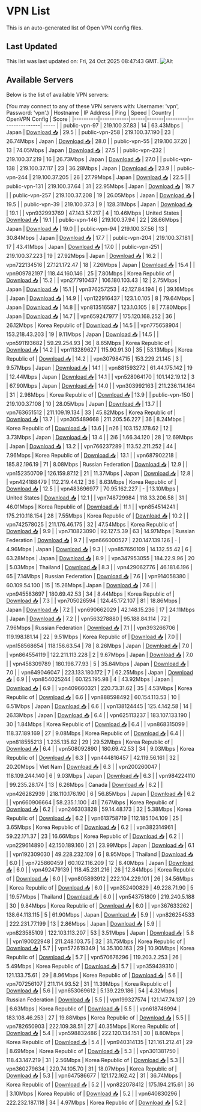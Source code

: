 # VPN List

This is an auto-generated list of Open VPN config files.

## Last Updated

This list was last updated on: Fri, 24 Oct 2025 08:47:43 GMT.
![Alt](https://repobeats.axiom.co/api/embed/186b98318ef1479477931607c1ad7d823f12451f.svg "Repobeats analytics image")

## Available Servers

Below is the list of available VPN servers:

(You may connect to any of these VPN servers with: Username: 'vpn', Password: 'vpn'.)
| Hostname | IP Address | Ping | Speed | Country | OpenVPN Config | Score |
|----------|------------|------|-------|---------|----------------| ----- |
| public-vpn-97 | 219.100.37.83 | 14 | 63.43Mbps | Japan | [Download 📥](./configs/server_0_JP.ovpn) | 29.5 |
| public-vpn-258 | 219.100.37.190 | 23 | 26.74Mbps | Japan | [Download 📥](./configs/server_1_JP.ovpn) | 28.0 |
| public-vpn-55 | 219.100.37.20 | 13 | 74.05Mbps | Japan | [Download 📥](./configs/server_2_JP.ovpn) | 27.5 |
| public-vpn-232 | 219.100.37.219 | 16 | 26.73Mbps | Japan | [Download 📥](./configs/server_3_JP.ovpn) | 27.0 |
| public-vpn-138 | 219.100.37.117 | 23 | 36.28Mbps | Japan | [Download 📥](./configs/server_4_JP.ovpn) | 23.9 |
| public-vpn-244 | 219.100.37.205 | 26 | 27.79Mbps | Japan | [Download 📥](./configs/server_5_JP.ovpn) | 22.5 |
| public-vpn-131 | 219.100.37.64 | 31 | 22.95Mbps | Japan | [Download 📥](./configs/server_6_JP.ovpn) | 19.7 |
| public-vpn-257 | 219.100.37.208 | 19 | 26.05Mbps | Japan | [Download 📥](./configs/server_7_JP.ovpn) | 19.5 |
| public-vpn-39 | 219.100.37.3 | 9 | 128.31Mbps | Japan | [Download 📥](./configs/server_8_JP.ovpn) | 19.1 |
| vpn932993769 | 47.143.57.217 | 4 | 10.46Mbps | United States | [Download 📥](./configs/server_9_US.ovpn) | 19.1 |
| public-vpn-146 | 219.100.37.94 | 22 | 28.66Mbps | Japan | [Download 📥](./configs/server_10_JP.ovpn) | 19.0 |
| public-vpn-94 | 219.100.37.56 | 13 | 30.84Mbps | Japan | [Download 📥](./configs/server_11_JP.ovpn) | 17.7 |
| public-vpn-204 | 219.100.37.181 | 17 | 43.41Mbps | Japan | [Download 📥](./configs/server_12_JP.ovpn) | 17.0 |
| public-vpn-251 | 219.100.37.223 | 19 | 27.92Mbps | Japan | [Download 📥](./configs/server_13_JP.ovpn) | 16.2 |
| vpn722134516 | 27.121.172.47 | 18 | 7.26Mbps | Japan | [Download 📥](./configs/server_14_JP.ovpn) | 15.4 |
| vpn909782197 | 118.44.160.146 | 25 | 7.80Mbps | Korea Republic of | [Download 📥](./configs/server_15_KR.ovpn) | 15.2 |
| vpn277910437 | 106.180.103.43 | 12 | 2.75Mbps | Japan | [Download 📥](./configs/server_16_JP.ovpn) | 15.1 |
| vpn376257253 | 42.127.84.194 | 6 | 39.16Mbps | Japan | [Download 📥](./configs/server_17_JP.ovpn) | 14.9 |
| vpn122916437 | 123.1.0.105 | 8 | 79.64Mbps | Japan | [Download 📥](./configs/server_18_JP.ovpn) | 14.8 |
| vpn813516587 | 123.1.0.105 | 8 | 77.80Mbps | Japan | [Download 📥](./configs/server_19_JP.ovpn) | 14.7 |
| vpn659247977 | 175.120.168.252 | 36 | 26.12Mbps | Korea Republic of | [Download 📥](./configs/server_20_KR.ovpn) | 14.5 |
| vpn775658904 | 153.218.43.203 | 19 | 9.11Mbps | Japan | [Download 📥](./configs/server_21_JP.ovpn) | 14.5 |
| vpn591193682 | 59.29.254.93 | 36 | 8.65Mbps | Korea Republic of | [Download 📥](./configs/server_22_KR.ovpn) | 14.2 |
| vpn113289627 | 115.90.91.30 | 35 | 53.13Mbps | Korea Republic of | [Download 📥](./configs/server_23_KR.ovpn) | 14.2 |
| vpn307984715 | 153.229.21.145 | 3 | 9.57Mbps | Japan | [Download 📥](./configs/server_24_JP.ovpn) | 14.1 |
| vpn881593272 | 61.44.175.142 | 19 | 12.44Mbps | Japan | [Download 📥](./configs/server_25_JP.ovpn) | 14.1 |
| vpn528064170 | 101.142.19.12 | 3 | 67.90Mbps | Japan | [Download 📥](./configs/server_26_JP.ovpn) | 14.0 |
| vpn303992163 | 211.236.114.164 | 31 | 2.98Mbps | Korea Republic of | [Download 📥](./configs/server_27_KR.ovpn) | 13.9 |
| public-vpn-150 | 219.100.37.108 | 10 | 28.05Mbps | Japan | [Download 📥](./configs/server_28_JP.ovpn) | 13.7 |
| vpn763651512 | 211.109.19.134 | 33 | 45.82Mbps | Korea Republic of | [Download 📥](./configs/server_29_KR.ovpn) | 13.7 |
| vpn305489668 | 211.205.56.227 | 36 | 8.24Mbps | Korea Republic of | [Download 📥](./configs/server_30_KR.ovpn) | 13.6 |
| n26 | 103.152.178.62 | 12 | 3.73Mbps | Japan | [Download 📥](./configs/server_31_JP.ovpn) | 13.4 |
| 2i6 | 1.66.34.120 | 28 | 12.69Mbps | Japan | [Download 📥](./configs/server_32_JP.ovpn) | 13.2 |
| vpn766237289 | 113.52.211.252 | 44 | 7.96Mbps | Korea Republic of | [Download 📥](./configs/server_33_KR.ovpn) | 13.1 |
| vpn687902218 | 185.82.196.19 | 71 | 8.08Mbps | Russian Federation | [Download 📥](./configs/server_34_RU.ovpn) | 12.9 |
| vpn152350709 | 126.159.87.12 | 21 | 11.37Mbps | Japan | [Download 📥](./configs/server_35_JP.ovpn) | 12.8 |
| vpn424188479 | 112.219.44.12 | 36 | 8.63Mbps | Korea Republic of | [Download 📥](./configs/server_36_KR.ovpn) | 12.5 |
| vpn483696977 | 70.95.162.227 | - | 13.10Mbps | United States | [Download 📥](./configs/server_37_US.ovpn) | 12.1 |
| vpn748729984 | 118.33.206.58 | 31 | 46.01Mbps | Korea Republic of | [Download 📥](./configs/server_38_KR.ovpn) | 11.1 |
| vpn854514241 | 175.210.118.154 | 28 | 7.55Mbps | Korea Republic of | [Download 📥](./configs/server_39_KR.ovpn) | 10.2 |
| vpn742578025 | 211.176.46.175 | 32 | 47.54Mbps | Korea Republic of | [Download 📥](./configs/server_40_KR.ovpn) | 9.9 |
| vpn710823090 | 92.127.5.39 | 63 | 14.97Mbps | Russian Federation | [Download 📥](./configs/server_41_RU.ovpn) | 9.7 |
| vpn666000527 | 220.147.139.126 | - | 4.96Mbps | Japan | [Download 📥](./configs/server_42_JP.ovpn) | 9.3 |
| vpn857650109 | 14.132.55.42 | 6 | 63.28Mbps | Japan | [Download 📥](./configs/server_43_JP.ovpn) | 8.9 |
| vpn347953055 | 184.22.9.96 | 20 | 5.03Mbps | Thailand | [Download 📥](./configs/server_44_TH.ovpn) | 8.3 |
| vpn429062776 | 46.181.6.196 | 65 | 7.14Mbps | Russian Federation | [Download 📥](./configs/server_45_RU.ovpn) | 7.6 |
| vpn914058380 | 60.109.54.100 | 15 | 15.26Mbps | Japan | [Download 📥](./configs/server_46_JP.ovpn) | 7.6 |
| vpn945583697 | 180.69.42.53 | 34 | 8.44Mbps | Korea Republic of | [Download 📥](./configs/server_47_KR.ovpn) | 7.3 |
| vpn705026594 | 124.45.172.107 | 81 | 18.86Mbps | Japan | [Download 📥](./configs/server_48_JP.ovpn) | 7.2 |
| vpn690662029 | 42.148.15.236 | 17 | 24.11Mbps | Japan | [Download 📥](./configs/server_49_JP.ovpn) | 7.2 |
| vpn563278880 | 95.188.84.114 | 72 | 7.96Mbps | Russian Federation | [Download 📥](./configs/server_50_RU.ovpn) | 7.1 |
| vpn393266706 | 119.198.181.14 | 22 | 9.51Mbps | Korea Republic of | [Download 📥](./configs/server_51_KR.ovpn) | 7.0 |
| vpn158568654 | 118.156.63.54 | 78 | 8.26Mbps | Japan | [Download 📥](./configs/server_52_JP.ovpn) | 7.0 |
| vpn864554119 | 122.211.113.228 | 2 | 9.67Mbps | Japan | [Download 📥](./configs/server_53_JP.ovpn) | 7.0 |
| vpn458309789 | 180.198.77.93 | 5 | 35.84Mbps | Japan | [Download 📥](./configs/server_54_JP.ovpn) | 7.0 |
| vpn649046047 | 223.133.180.172 | 7 | 62.25Mbps | Japan | [Download 📥](./configs/server_55_JP.ovpn) | 6.9 |
| vpn854025244 | 60.125.195.98 | 4 | 43.92Mbps | Japan | [Download 📥](./configs/server_56_JP.ovpn) | 6.9 |
| vpn409660321 | 220.73.31.62 | 35 | 4.53Mbps | Korea Republic of | [Download 📥](./configs/server_57_KR.ovpn) | 6.6 |
| vpn888598492 | 60.154.113.53 | 10 | 6.51Mbps | Japan | [Download 📥](./configs/server_58_JP.ovpn) | 6.6 |
| vpn138124445 | 125.4.142.58 | 14 | 26.13Mbps | Japan | [Download 📥](./configs/server_59_JP.ovpn) | 6.4 |
| vpn625113237 | 183.107.133.190 | 30 | 1.84Mbps | Korea Republic of | [Download 📥](./configs/server_60_KR.ovpn) | 6.4 |
| vpn868315099 | 118.37.189.169 | 27 | 9.08Mbps | Korea Republic of | [Download 📥](./configs/server_61_KR.ovpn) | 6.4 |
| vpn818555213 | 1.235.135.82 | 29 | 29.52Mbps | Korea Republic of | [Download 📥](./configs/server_62_KR.ovpn) | 6.4 |
| vpn508092890 | 180.69.42.53 | 34 | 9.03Mbps | Korea Republic of | [Download 📥](./configs/server_63_KR.ovpn) | 6.3 |
| vpn444816457 | 42.119.56.161 | 32 | 20.20Mbps | Viet Nam | [Download 📥](./configs/server_64_VN.ovpn) | 6.3 |
| vpn200260047 | 118.109.244.140 | 6 | 9.03Mbps | Japan | [Download 📥](./configs/server_65_JP.ovpn) | 6.3 |
| vpn984224110 | 99.235.28.174 | 13 | 6.26Mbps | Canada | [Download 📥](./configs/server_66_CA.ovpn) | 6.2 |
| vpn426282939 | 218.110.176.190 | 6 | 56.85Mbps | Japan | [Download 📥](./configs/server_67_JP.ovpn) | 6.2 |
| vpn660906664 | 58.235.1.100 | 41 | 7.67Mbps | Korea Republic of | [Download 📥](./configs/server_68_KR.ovpn) | 6.2 |
| vpn246303828 | 59.14.48.173 | 32 | 5.38Mbps | Korea Republic of | [Download 📥](./configs/server_69_KR.ovpn) | 6.2 |
| vpn613758719 | 112.185.104.109 | 25 | 3.65Mbps | Korea Republic of | [Download 📥](./configs/server_70_KR.ovpn) | 6.2 |
| vpn382314961 | 59.22.171.37 | 23 | 16.66Mbps | Korea Republic of | [Download 📥](./configs/server_71_KR.ovpn) | 6.2 |
| vpn229614890 | 42.150.189.160 | 21 | 23.99Mbps | Japan | [Download 📥](./configs/server_72_JP.ovpn) | 6.1 |
| vpn192309030 | 49.228.232.109 | 6 | 8.95Mbps | Thailand | [Download 📥](./configs/server_73_TH.ovpn) | 6.0 |
| vpn725860459 | 60.102.116.209 | 12 | 8.40Mbps | Japan | [Download 📥](./configs/server_74_JP.ovpn) | 6.0 |
| vpn492479139 | 118.45.231.216 | 26 | 12.84Mbps | Korea Republic of | [Download 📥](./configs/server_75_KR.ovpn) | 6.0 |
| vpn805893912 | 222.104.229.101 | 26 | 34.56Mbps | Korea Republic of | [Download 📥](./configs/server_76_KR.ovpn) | 6.0 |
| vpn352400829 | 49.228.71.90 | 5 | 19.57Mbps | Thailand | [Download 📥](./configs/server_77_TH.ovpn) | 6.0 |
| vpn543751809 | 219.240.5.188 | 30 | 9.84Mbps | Korea Republic of | [Download 📥](./configs/server_78_KR.ovpn) | 6.0 |
| vpn367633262 | 138.64.113.115 | 5 | 61.90Mbps | Japan | [Download 📥](./configs/server_79_JP.ovpn) | 5.9 |
| vpn826254533 | 222.231.77.199 | 13 | 2.86Mbps | Japan | [Download 📥](./configs/server_80_JP.ovpn) | 5.9 |
| vpn823585109 | 122.103.113.207 | 53 | 3.51Mbps | Japan | [Download 📥](./configs/server_81_JP.ovpn) | 5.8 |
| vpn190022948 | 211.248.103.75 | 32 | 31.75Mbps | Korea Republic of | [Download 📥](./configs/server_82_KR.ovpn) | 5.7 |
| vpn572619349 | 14.35.100.163 | 29 | 10.90Mbps | Korea Republic of | [Download 📥](./configs/server_83_KR.ovpn) | 5.7 |
| vpn570676296 | 119.203.2.253 | 26 | 5.49Mbps | Korea Republic of | [Download 📥](./configs/server_84_KR.ovpn) | 5.7 |
| vpn359439310 | 121.133.75.61 | 29 | 8.96Mbps | Korea Republic of | [Download 📥](./configs/server_85_KR.ovpn) | 5.6 |
| vpn707256107 | 211.114.93.52 | 31 | 11.39Mbps | Korea Republic of | [Download 📥](./configs/server_86_KR.ovpn) | 5.6 |
| vpn653069612 | 5.139.229.186 | 54 | 4.32Mbps | Russian Federation | [Download 📥](./configs/server_87_RU.ovpn) | 5.5 |
| vpn199327574 | 121.147.74.137 | 29 | 6.63Mbps | Korea Republic of | [Download 📥](./configs/server_88_KR.ovpn) | 5.5 |
| vpn618746994 | 183.108.46.253 | 27 | 19.88Mbps | Korea Republic of | [Download 📥](./configs/server_89_KR.ovpn) | 5.5 |
| vpn782650903 | 222.109.38.51 | 27 | 40.35Mbps | Korea Republic of | [Download 📥](./configs/server_90_KR.ovpn) | 5.4 |
| vpn598832486 | 222.120.134.151 | 30 | 8.80Mbps | Korea Republic of | [Download 📥](./configs/server_91_KR.ovpn) | 5.4 |
| vpn940314135 | 121.161.212.41 | 29 | 8.69Mbps | Korea Republic of | [Download 📥](./configs/server_92_KR.ovpn) | 5.3 |
| vpn301381750 | 118.43.147.219 | 31 | 2.56Mbps | Korea Republic of | [Download 📥](./configs/server_93_KR.ovpn) | 5.3 |
| vpn360279634 | 220.74.105.70 | 31 | 18.07Mbps | Korea Republic of | [Download 📥](./configs/server_94_KR.ovpn) | 5.3 |
| vpn647586677 | 121.172.162.42 | 31 | 36.74Mbps | Korea Republic of | [Download 📥](./configs/server_95_KR.ovpn) | 5.2 |
| vpn822078412 | 175.194.215.61 | 36 | 3.10Mbps | Korea Republic of | [Download 📥](./configs/server_96_KR.ovpn) | 5.2 |
| vpn640830296 | 222.232.187.118 | 34 | 4.97Mbps | Korea Republic of | [Download 📥](./configs/server_97_KR.ovpn) | 5.2 |
